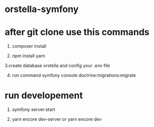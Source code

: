 # orstella-symfony

# after git clone use this commands
1. composer install

2. npm install yarn


3.create database orstella and config your .env file

4. run command symfony console doctrine:migrations:migrate

# run developement
1. symfony server:start

2. yarn encore dev-server or yarn encore dev
